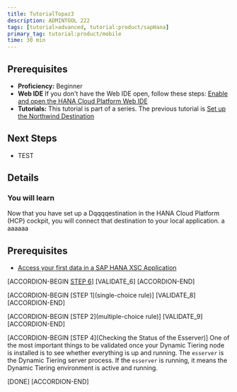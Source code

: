 ```yaml
---
title: TutorialTopaz3
description: ADMINTOOL 222
tags: [tutorial>advanced, tutorial:product/sapHana]
primary_tag: tutorial:product/mobile
time: 30 min
---
```



## Prerequisites  
 - **Proficiency:** Beginner 
 - **Web IDE** If you don't have the Web IDE open, follow these steps: [Enable and open the HANA Cloud Platform Web IDE](https://go.sap.com/developer/tutorials/sapui5-webide-open-webide.html)
 - **Tutorials:** This tutorial is part of a series.  The previous tutorial is [Set up the Northwind Destination](https://go.sap.com/developer/tutorials/hcp-create-destination.html)

## Next Steps
 - TEST
  

## Details
### You will learn  
Now that you have set up a Dqqqqestination in the HANA Cloud Platform (HCP) cockpit, you will connect that destination to your local application.  a   aaaaaa

## Prerequisites  
- [Access your first data in a SAP HANA XSC Application](http://go.sap.com/developer/tutorials/hana-data-access-authorizations.html)


[ACCORDION-BEGIN [STEP 6](regex-begins-with)] 
[VALIDATE_6] 
[ACCORDION-END]

[ACCORDION-BEGIN [STEP 1](single-choice rule)] 
[VALIDATE_8] 
[ACCORDION-END]


[ACCORDION-BEGIN [STEP 2](multiple-choice rule)] 
[VALIDATE_9] 
[ACCORDION-END]


[ACCORDION-BEGIN [STEP 4](Checking the Status of the Esserver)]
One of the most important things to be validated once your Dynamic Tiering node is installed is to see whether everything is up and running. The `esserver` is the Dynamic Tiering server process. If the `esserver` is running, it means the Dynamic Tiering environment is active and running.

[DONE]
[ACCORDION-END]
